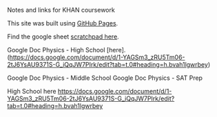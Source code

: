 Notes and links for KHAN coursework

This site was built using [GitHub Pages](https://pages.github.com/).

Find the google sheet [scratchpad here](https://docs.google.com/spreadsheets/d/1e8WR3fuEC_hqUDFCYKrTaN8SzH34vD_52SXYVRDTvVI/edit?gid=1250586983#gid=1250586983).

Google Doc Physics - High School [here].(https://docs.google.com/document/d/1-YAGSm3_zRU5Tm06-2tJ6YsAU9371S-G_iQqJW7PIrk/edit?tab=t.0#heading=h.bvah1lgwrbey)

Google Doc Physics - Middle School
Google Doc Physics - SAT Prep

High School here 
https://docs.google.com/document/d/1-YAGSm3_zRU5Tm06-2tJ6YsAU9371S-G_iQqJW7PIrk/edit?tab=t.0#heading=h.bvah1lgwrbey
